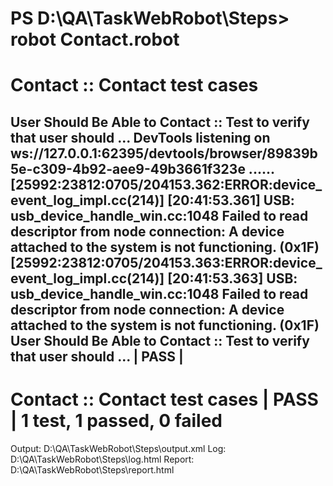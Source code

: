 PS D:\QA\TaskWebRobot\Steps> robot Contact.robot
==============================================================================
Contact :: Contact test cases
==============================================================================
User Should Be Able to Contact :: Test to verify that user should ...
DevTools listening on ws://127.0.0.1:62395/devtools/browser/89839b5e-c309-4b92-aee9-49b3661f323e
......[25992:23812:0705/204153.362:ERROR:device_event_log_impl.cc(214)] [20:41:53.361] USB: usb_device_handle_win.cc:1048 Failed to read descriptor from node connection: A device attached to the system is not functioning. (0x1F)
[25992:23812:0705/204153.363:ERROR:device_event_log_impl.cc(214)] [20:41:53.363] USB: usb_device_handle_win.cc:1048 Failed to read descriptor from node connection: A device attached to the system is not functioning. (0x1F)
User Should Be Able to Contact :: Test to verify that user should ... | PASS |
------------------------------------------------------------------------------
Contact :: Contact test cases                                         | PASS |
1 test, 1 passed, 0 failed
==============================================================================
Output:  D:\QA\TaskWebRobot\Steps\output.xml
Log:     D:\QA\TaskWebRobot\Steps\log.html
Report:  D:\QA\TaskWebRobot\Steps\report.html